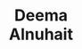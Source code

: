 ---
layout: page
title: Deema<br>Alnuhait
description: CS
img: assets/img/students/deema.jpeg
importance: 2
redirect: https://deema-deema-a.vercel.app/
category: "PhD students"
---